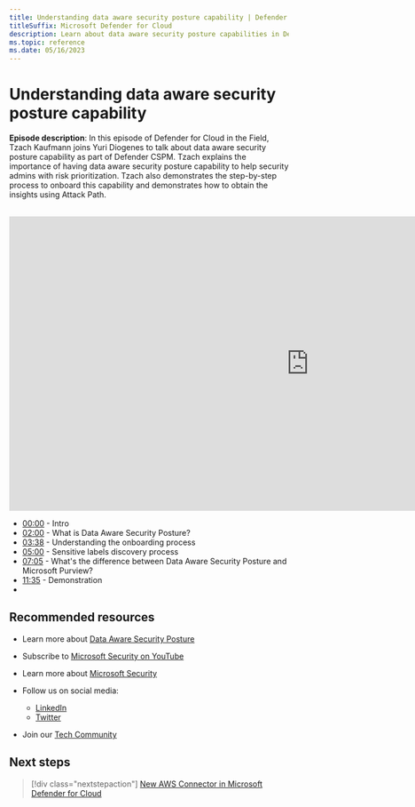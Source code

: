 ```yaml
---
title: Understanding data aware security posture capability | Defender for Cloud in the field 
titleSuffix: Microsoft Defender for Cloud
description: Learn about data aware security posture capabilities in Defender CSPM
ms.topic: reference
ms.date: 05/16/2023
---
```


# Understanding data aware security posture capability

**Episode description**: In this episode of Defender for Cloud in the Field, Tzach Kaufmann joins Yuri Diogenes to talk about data aware security posture capability as part of Defender CSPM. Tzach explains the importance of having data aware security posture capability to help security admins with risk prioritization. Tzach also demonstrates the step-by-step process to onboard this capability and demonstrates how to obtain the insights using Attack Path.
<br>
<br>
<iframe src="https://aka.ms/docs/player?id=dd11ab78-d945-4727-a4e4-cf19eb1922f2" width="1080" height="530" allowFullScreen="true" frameBorder="0"></iframe>

- [00:00](/shows/mdc-in-the-field/new-custom-recommendations#time=00m00s) - Intro
- [02:00](/shows/mdc-in-the-field/new-custom-recommendations#time=02m00s) - What is Data Aware Security Posture?
- [03:38](/shows/mdc-in-the-field/new-custom-recommendations#time=03m38s) - Understanding the onboarding process
- [05:00](/shows/mdc-in-the-field/new-custom-recommendations#time=05m00s) - Sensitive labels discovery process
- [07:05](/shows/mdc-in-the-field/new-custom-recommendations#time=07m05s) - What's the difference between Data Aware Security Posture and Microsoft Purview?
- [11:35](/shows/mdc-in-the-field/new-custom-recommendations#time=11m35s) - Demonstration
- 
## Recommended resources
  - Learn more about  [Data Aware Security Posture](concept-data-security-posture.md) 
  - Subscribe to [Microsoft Security on YouTube](https://www.youtube.com/playlist?list=PL3ZTgFEc7LysiX4PfHhdJPR7S8mGO14YS)
  - Learn more about [Microsoft Security](https://msft.it/6002T9HQY)

- Follow us on social media:

     - [LinkedIn](https://www.youtube.com/redirect?event=video_description&redir_token=QUFFLUhqbFk5TXZuQld2NlpBRV9BQlJqMktYSm95WWhCZ3xBQ3Jtc0tsQU13MkNPWGNFZzVuem5zc05wcnp0VGxybHprVTkwS2todWw0b0VCWUl4a2ZKYVktNGM1TVFHTXpmajVLcjRKX0cwVFNJaDlzTld4MnhyenBuUGRCVmdoYzRZTjFmYXRTVlhpZGc4MHhoa3N6ZDhFMA&q=https%3A%2F%2Fwww.linkedin.com%2Fshowcase%2Fmicrosoft-security%2F)
     - [Twitter](https://twitter.com/msftsecurity)

- Join our [Tech Community](https://aka.ms/SecurityTechCommunity)

## Next steps

> [!div class="nextstepaction"]
> [New AWS Connector in Microsoft Defender for Cloud](episode-one.md)
